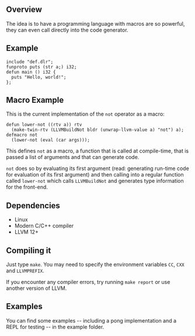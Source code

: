 ## Overview
The idea is to have a programming language with macros are so powerful, they
can even call directly into the code generator.

## Example
```
include "def.dlr";
funproto puts (str a;) i32;
defun main () i32 {
  puts "Hello, world!";
};
```

## Macro Example
This is the current implementation of the `not` operator as a macro:
```
defun lower-not ((rtv a)) rtv
  (make-twin-rtv (LLVMBuildNot bldr (unwrap-llvm-value a) "not") a);
defmacro not
  (lower-not (eval (car args)));
```

This defines `not` as a macro, a function that is called at compile-time, that
is passed a list of arguments and that can generate code.

`not` does so by evaluating its first argument (read: generating run-time code
for evaluation of its first argument) and then calling into a regular function
called `lower-not` which calls `LLVMBuildNot` and generates type information
for the front-end.

## Dependencies
* Linux
* Modern C/C++ compiler
* LLVM 12+

## Compiling it
Just type `make`. You may need to specify the environment variables `CC`, `CXX` and `LLVMPREFIX`.

If you encounter any compiler errors, try running `make report` or use another version of LLVM.

## Examples
You can find some examples -- including a pong implementation and a REPL for testing --
in the example folder.
